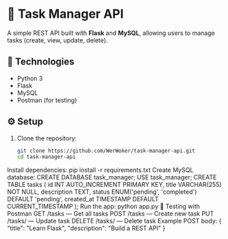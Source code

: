 # 🧩 Task Manager API

A simple REST API built with **Flask** and **MySQL**, allowing users to manage tasks (create, view, update, delete).

## 🚀 Technologies
- Python 3
- Flask
- MySQL
- Postman (for testing)

## ⚙️ Setup

1. Clone the repository:
   ```bash
   git clone https://github.com/WerWoker/task-manager-api.git
   cd task-manager-api
Install dependencies:
pip install -r requirements.txt
Create MySQL database:
CREATE DATABASE task_manager;
USE task_manager;
CREATE TABLE tasks (
    id INT AUTO_INCREMENT PRIMARY KEY,
    title VARCHAR(255) NOT NULL,
    description TEXT,
    status ENUM('pending', 'completed') DEFAULT 'pending',
    created_at TIMESTAMP DEFAULT CURRENT_TIMESTAMP
);
Run the app:
python app.py
🧪 Testing with Postman
GET /tasks — Get all tasks
POST /tasks — Create new task
PUT /tasks/<id> — Update task
DELETE /tasks/<id> — Delete task
Example POST body:
{
  "title": "Learn Flask",
  "description": "Build a REST API"
}
